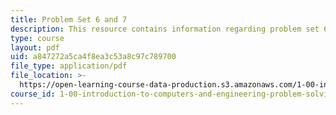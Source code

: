 ```yaml
---
title: Problem Set 6 and 7
description: This resource contains information regarding problem set 6 and 7.
type: course
layout: pdf
uid: a847272a5ca4f8ea3c53a8c97c789700
file_type: application/pdf
file_location: >-
  https://open-learning-course-data-production.s3.amazonaws.com/1-00-introduction-to-computers-and-engineering-problem-solving-spring-2012/a847272a5ca4f8ea3c53a8c97c789700_MIT1_00S12_PS_6and7.pdf
course_id: 1-00-introduction-to-computers-and-engineering-problem-solving-spring-2012
---
```

